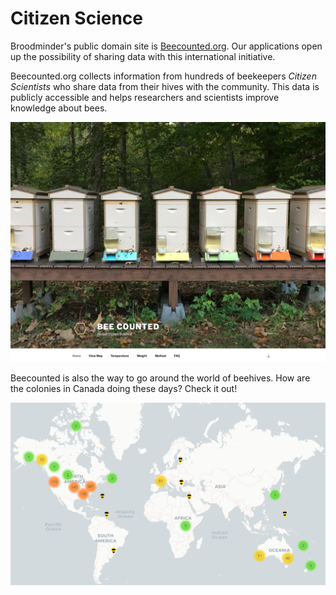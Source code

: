 # Citizen Science 

Broodminder's public domain site is <a href="https://beecounted.org" target="_blank">Beecounted.org</a>. Our applications open up the possibility of sharing data with this international initiative. 

Beecounted.org collects information from hundreds of beekeepers _Citizen Scientists_ who share data from their hives with the community. 
This data is publicly accessible and helps researchers and scientists improve knowledge about bees.

![](./images/40_1_beecounted.png#largeImg)

Beecounted is also the way to go around the world of beehives. How are the colonies in Canada doing these days? Check it out!

![](./images/40_2_beecounted.png#largeImg)